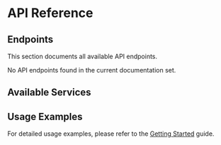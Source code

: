 # API Reference

## Endpoints

This section documents all available API endpoints.


No API endpoints found in the current documentation set.

## Available Services



## Usage Examples

For detailed usage examples, please refer to the [Getting Started](getting_started.md) guide.
